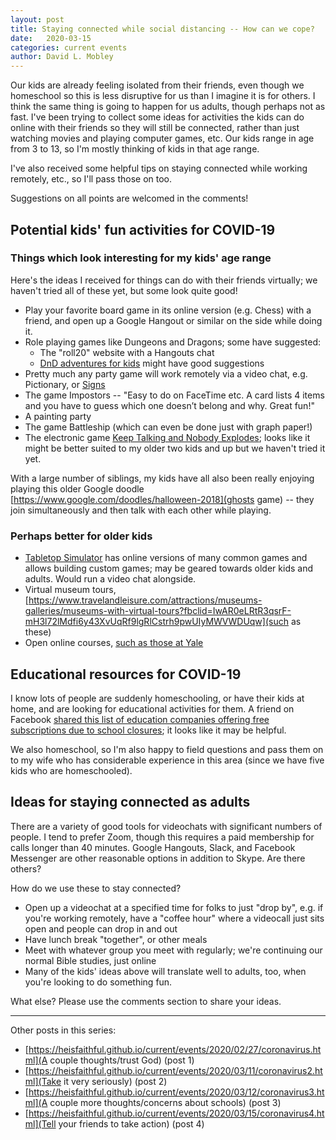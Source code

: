 ```yaml
---
layout: post
title: Staying connected while social distancing -- How can we cope?
date:   2020-03-15
categories: current events
author: David L. Mobley
---
```


Our kids are already feeling isolated from their friends, even though we homeschool so this is less disruptive for us than I imagine it is for others. I think the same thing is going to happen for us adults, though perhaps not as fast. I've been trying to collect some ideas for activities the kids can do online with their friends so they will still be connected, rather than just watching movies and playing computer games, etc. Our kids range in age from 3 to 13, so I'm mostly thinking of kids in that age range.

I've also received some helpful tips on staying connected while working remotely, etc., so I'll pass those on too.

Suggestions on all points are welcomed in the comments!

## Potential kids' fun activities for COVID-19

### Things which look interesting for my kids' age range
Here's the ideas I received for things can do with their friends virtually; we haven't tried all of these yet, but some look quite good!
- Play your favorite board game in its online version (e.g. Chess) with a friend, and open up a Google Hangout or similar on the side while doing it.
- Role playing games like Dungeons and Dragons; some have suggested:
    - The "roll20" website with a Hangouts chat
    - [DnD adventures for kids](http://dndadventuresforkids.com/?fbclid=IwAR14hVq0hSyBo2PjMJ7mG9Q6P7RrbhRDDv9hrz4HslwSy7q0lHhMg7eeVTU) might have good suggestions
- Pretty much any party game will work remotely via a video chat, e.g. Pictionary, or [Signs](https://www.group-games.com/stationary-games/signs-game.html)
- The game Impostors -- "Easy to do on FaceTime etc. A card lists 4 items and you have to guess which one doesn’t belong and why. Great fun!"
- A painting party
- The game Battleship (which can even be done just with graph paper!)
- The electronic game [Keep Talking and Nobody Explodes](https://keeptalkinggame.com/); looks like it might be better suited to my older two kids and up but we haven't tried it yet.

With a large number of siblings, my kids have all also been really enjoying playing this older Google doodle [https://www.google.com/doodles/halloween-2018](ghosts game) -- they join simultaneously and then talk with each other while playing.

### Perhaps better for older kids
- [Tabletop Simulator](https://www.tabletopsimulator.com/) has online versions of many common games and allows building custom games; may be geared towards older kids and adults. Would run a video chat alongside.
- Virtual museum tours, [https://www.travelandleisure.com/attractions/museums-galleries/museums-with-virtual-tours?fbclid=IwAR0eLRtR3qsrF-mH3l72lMdfi6y43XvUqRf9lgRlCstrh9pwUIyMWVWDUqw](such as these)
- Open online courses, [such as those at Yale](https://oyc.yale.edu/courses?fbclid=IwAR1AuxBpeWVf1XLmw6l9ewjK2Mboo4ur0tLm3azIPEH60qbGUD4xX1vzYrw)

## Educational resources for COVID-19

I know lots of people are suddenly homeschooling, or have their kids at home, and are looking for educational activities for them. A friend on Facebook [shared this list of education companies offering free subscriptions due to school closures](https://kidsactivitiesblog.com/135609/list-of-education-companies-offering-free-subscriptions/); it looks like it may be helpful.

We also homeschool, so I'm also happy to field questions and pass them on to my wife who has considerable experience in this area (since we have five kids who are homeschooled).

## Ideas for staying connected as adults

There are a variety of good tools for videochats with significant numbers of people. I tend to prefer Zoom, though this requires a paid membership for calls longer than 40 minutes. Google Hangouts, Slack, and Facebook Messenger are other reasonable options in addition to Skype. Are there others?

How do we use these to stay connected?
- Open up a videochat at a specified time for folks to just "drop by", e.g. if you're working remotely, have a "coffee hour" where a videocall just sits open and people can drop in and out
- Have lunch break "together", or other meals
- Meet with whatever group you meet with regularly; we're continuing our normal Bible studies, just online
- Many of the kids' ideas above will translate well to adults, too, when you're looking to do something fun.

What else? Please use the comments section to share your ideas.

---

Other posts in this series:
- [https://heisfaithful.github.io/current/events/2020/02/27/coronavirus.html](A couple thoughts/trust God) (post 1)
- [https://heisfaithful.github.io/current/events/2020/03/11/coronavirus2.html](Take it very seriously) (post 2)
- [https://heisfaithful.github.io/current/events/2020/03/12/coronavirus3.html](A couple more thoughts/concerns about schools) (post 3)
- [https://heisfaithful.github.io/current/events/2020/03/15/coronavirus4.html](Tell your friends to take action) (post 4)

